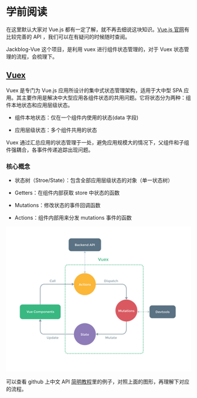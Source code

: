 # 学前阅读

在这里默认大家对 Vue.js 都有一定了解，就不再去细说这块知识。[Vue.js 官网](https://vuejs.org.cn/)有比较完善的 API ，我们可以在有疑问的时候随时查阅。

Jackblog-Vue 这个项目，是利用 vuex 进行组件状态管理的，对于 Vuex 状态管理的流程，会梳理下。

## [Vuex](http://vuex.vuejs.org/)

Vuex 是专门为 Vue.js 应用所设计的集中式状态管理架构，适用于大中型 SPA 应用。其主要作用是解决中大型应用各组件状态的共用问题。它将状态分为两种：组件本地状态和应用层级状态。

* 组件本地状态：仅在一个组件内使用的状态\(data 字段\)

* 应用层级状态：多个组件共用的状态


Vuex 通过汇总应用的状态管理于一处，避免应用规模大的情况下，父组件和子组件强耦合，各事件传递追踪出现问题。

### 核心概念

* 状态树（Stroe\/State）：包含全部应用层级状态的对象（单一状态树）

* Getters：在组件内部获取 store 中状态的函数

* Mutations：修改状态的事件回调函数

* Actions：组件内部用来分发 mutations 事件的函数


![](/assets/vuex.png)

可以查看 github 上中文 API [简明教程](https://github.com/vuejs/vuex/blob/1.0/docs/zh-cn/tutorial.md)里的例子，对照上面的图形，再理解下对应的流程。

